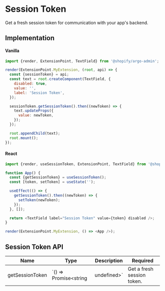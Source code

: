 # Session Token

Get a fresh session token for communication with your app's backend.

## Implementation

#### Vanilla

```js
import {render, ExtensionPoint, TextField} from '@shopify/argo-admin';

render(ExtensionPoint.MyExtension, (root, api) => {
  const {sessionToken} = api;
  const text = root.createComponent(TextField, {
    disabled: true,
    value: '',
    label: 'Session Token',
  });

  sessionToken.getSessionToken().then((newToken) => {
    text.updateProps({
      value: newToken,
    });
  });

  root.appendChild(text);
  root.mount();
});
```

#### React

```js
import {render, useSessionToken, ExtensionPoint, TextField} from '@shopify/argo-admin-react';

function App() {
  const {getSessionToken} = useSessionToken();
  const [token, setToken] = useState('');

  useEffect(() => {
    getSessionToken().then((newToken) => {
      setToken(newToken);
    });
  }, []);

  return <TextField label="Session Token" value={token} disabled />;
}

render(ExtensionPoint.MyExtension, () => <App />);
```

## Session Token API

| Name            | Type                                | Description                | Required |
| --------------- | ----------------------------------- | -------------------------- | -------- |
| getSessionToken | `() => Promise<string | undefined>` | Get a fresh session token. | ☑️       |
